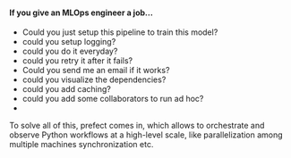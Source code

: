 #### If you give an MLOps engineer a job...

* Could you just setup this pipeline to train this model?
* could you setup logging?
* could you do it everyday?
* could you retry it after it fails?
* Could you send me an email if it works?
* could you visualize the dependencies?
* could you add caching?
* could you add some collaborators to run ad hoc?
* 
To solve all of this, prefect comes in, which allows to orchestrate and observe Python workflows at a high-level scale, like parallelization among multiple machines
synchronization etc.
